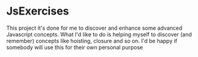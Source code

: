 # JsExercises

This project it's done for me to discover and enhance some advanced Javascript concepts.
What I'd like to do is helping myself to discover (and remember) concepts like hoisting, closure and so on.
I'd be happy if somebody will use this for their own personal purpose